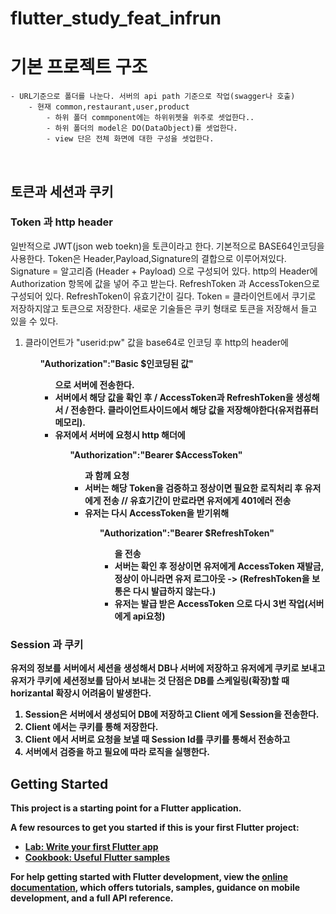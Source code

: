 # flutter_study_feat_infrun

# 기본 프로젝트 구조
    - URL기준으로 폴더를 나눈다. 서버의 api path 기준으로 작업(swagger나 호출) 
        - 현재 common,restaurant,user,product
            - 하위 폴더 commponent에는 하위위젯을 위주로 셋업한다..
            - 하위 폴더의 model은 DO(DataObject)를 셋업한다.
            - view 단은 전체 화면에 대한 구성을 셋업한다. 
<br/>

## 토큰과 세션과 쿠키
### Token 과 http header
일반적으로 JWT(json web toekn)을 토큰이라고 한다.
기본적으로 BASE64인코딩을 사용한다.
Token은 Header,Payload,Signature의 결합으로 이루어져있다. Signature = 알고리즘 (Header + Payload) 으로 구성되어 있다.
http의 Header에 Authorization 항목에 값을 넣어 주고 받는다.
RefreshToken 과 AccessToken으로 구성되어 있다. RefreshToken이 유효기간이 길다.
Token = 클라이언트에서 쿠기로 저장하지않고 토큰으로 저장한다. 새로운 기술들은 쿠키 형태로 토큰을 저장해서 들고 있을 수 있다.
<br>
1. 클라이언트가 "userid:pw" 값을 base64로 인코딩 후 http의 header에 <strong><ul>"Authorization":"Basic $인코딩된 값"<ul/><strong/>으로 서버에 전송한다.
2. 서버에서 해당 값을 확인 후 / AccessToken과 RefreshToken을 생성해서 / 전송한다. 클라이언트사이드에서 해당 값을 저장해야한다(유저컴퓨터메모리).
3. 유저에서 서버에 요청시  http 해더에 <strong><ul>"Authorization":"Bearer $AccessToken"<ul/><strong/>과 함께 요청
4. 서버는 해당 Token을 검증하고 정상이면 필요한 로직처리 후 유저에게 전송 // 유효기간이 만료라면 유저에게 401에러 전송
5. 유저는 다시 AccessToken을 받기위해 <strong><ul>"Authorization":"Bearer $RefreshToken"<ul/><strong/>을 전송
6. 서버는 확인 후 정상이면 유저에게 AccessToken 재발금, 정상이 아니라면  유저 로그아웃 -> (RefreshToken을 보통은 다시 발급하지 않는다.)
7. 유저는 발급 받은 AccessToken 으로 다시 3번 작업(서버에게 api요청)  


### Session 과 쿠키
유저의 정보를 서버에서 세션을 생성해서 DB나 서버에 저장하고 유저에게 쿠키로 보내고 유저가 쿠키에 세션정보를 담아서 보내는 것
단점은 DB를 스케일링(확장)할 때 horizantal 확장시 어려움이 발생한다.

1. Session은 서버에서 생성되어 DB에 저장하고 Client 에게 Session을 전송한다.  
2. Client 에서는 쿠키를 통해 저장한다.
3. Client 에서 서버로 요청을 보낼 때 Session Id를 쿠키를 통해서 전송하고 
4. 서버에서 검증을 하고 필요에 따라 로직을 실행한다.
  







## Getting Started

This project is a starting point for a Flutter application.

A few resources to get you started if this is your first Flutter project:

- [Lab: Write your first Flutter app](https://docs.flutter.dev/get-started/codelab)
- [Cookbook: Useful Flutter samples](https://docs.flutter.dev/cookbook)

For help getting started with Flutter development, view the
[online documentation](https://docs.flutter.dev/), which offers tutorials,
samples, guidance on mobile development, and a full API reference.
